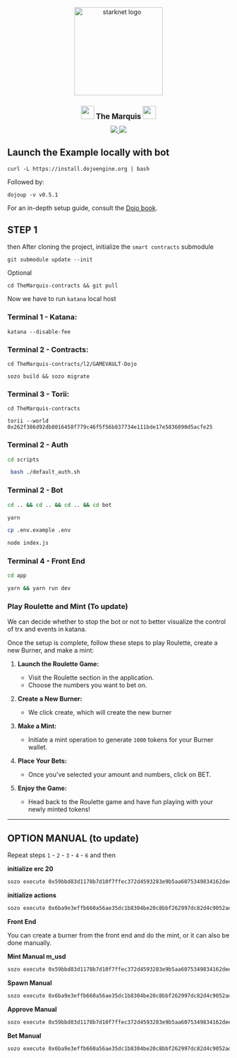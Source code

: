 <div align="center">
<img alt="starknet logo" src="https://github.com/Quantum3-Labs/TheMarquis-ui/blob/main/public/images/starknet-logo.png" width="200" >
  <h1 style="font-size: larger;">
    <img src="https://github.com/Quantum3-Labs/TheMarquis-ui/blob/main/public/images-game/100.png" width="30">
    <strong>The Marquis</strong> 
    <img src="https://github.com/Quantum3-Labs/TheMarquis-ui/blob/main/public/images-game/100.png" width="30">
  </h1>

<a href="https://github.com/Quantum3-Labs/TheMarquis-ui">
<img src="https://img.shields.io/badge/Overview The Marquis UI-yellow"
/>

</a>
<a href="">
<img src="https://img.shields.io/twitter/follow/TheMarquis?style=social"/>
</a>

</div>

## Launch the Example locally with bot

```console
curl -L https://install.dojoengine.org | bash
```

Followed by:

```console
dojoup -v v0.5.1
```

For an in-depth setup guide, consult the [Dojo book](https://book.dojoengine.org/getting-started/quick-start.html).

## STEP 1

then
After cloning the project, initialize the `smart contracts` submodule

```console
git submodule update --init
```

Optional

```console
cd TheMarquis-contracts && git pull
```

Now we have to run `katana` local host

### **Terminal 1 - Katana**:

```console
katana --disable-fee
```

### **Terminal 2 - Contracts**:

```console
cd TheMarquis-contracts/l2/GAMEVAULT-Dojo
```

```console
sozo build && sozo migrate
```

### **Terminal 3 - Torii**:

```console
cd TheMarquis-contracts
```

```console
torii --world 0x262f386d92db8016458f779c46f5f56b837734e111bde17e5836890d5acfe25
```

### **Terminal 2 - Auth**

```bash
cd scripts
```

```bash
 bash ./default_auth.sh
```

### **Terminal 2 - Bot**

```bash
cd .. && cd .. && cd .. && cd bot
```

```bash
yarn
```

```bash
cp .env.example .env
```

```bash
node index.js
```

### **Terminal 4 - Front End**

```bash
cd app
```

```bash
yarn && yarn run dev
```

### Play Roulette and Mint (To update)

We can decide whether to stop the bot or not to better visualize the control of trx and events in katana.

Once the setup is complete, follow these steps to play Roulette, create a new Burner, and make a mint:

1. **Launch the Roulette Game:**

   - Visit the Roulette section in the application.
   - Choose the numbers you want to bet on.

2. **Create a New Burner:**

   - We click create, which will create the new burner

3. **Make a Mint:**

   - Initiate a mint operation to generate `1000` tokens for your Burner wallet.

4. **Place Your Bets:**

   - Once you've selected your amount and numbers, click on BET.

5. **Enjoy the Game:**

   - Head back to the Roulette game and have fun playing with your newly minted tokens!

---

## OPTION MANUAL (to update)

Repeat steps `1` - `2` - `3` - `4` - `6` and then

**initialize erc 20**

```bash
sozo execute 0x59bbd83d1178b7d10f7ffec372d4593283e9b5aa6075349834162deecfe5108 initialize --calldata 123,123,0x6e31e6291f572cf76e11f1c99af8284f0d160f9f3af74e7e787a0f598bf0480
```

**initialize actions**

```bash
sozo execute 0x6ba9e3effb660a56ae35dc1b8304be20c8bbf262997dc82d4c9052add1da097 initialize --calldata 0x59bbd83d1178b7d10f7ffec372d4593283e9b5aa6075349834162deecfe5108
```

**Front End**

You can create a burner from the front end and do the mint, or it can also be done manually.

**Mint Manual m_usd**

```bash
sozo execute 0x59bbd83d1178b7d10f7ffec372d4593283e9b5aa6075349834162deecfe5108 mint_ --calldata 0x517ececd29116499f4a1b64b094da79ba08dfd54a3edaa316134c41f8160973,10000,0
```

**Spawn Manual**

```bash
sozo execute 0x6ba9e3effb660a56ae35dc1b8304be20c8bbf262997dc82d4c9052add1da097 spawn
```

**Approve Manual**

```bash
sozo execute 0x59bbd83d1178b7d10f7ffec372d4593283e9b5aa6075349834162deecfe5108 approve --calldata 0x6ba9e3effb660a56ae35dc1b8304be20c8bbf262997dc82d4c9052add1da097,10000,0
```

**Bet Manual**

```bash
sozo execute 0x6ba9e3effb660a56ae35dc1b8304be20c8bbf262997dc82d4c9052add1da097 move --calldata 1,2,20,30,2,2,3
```

